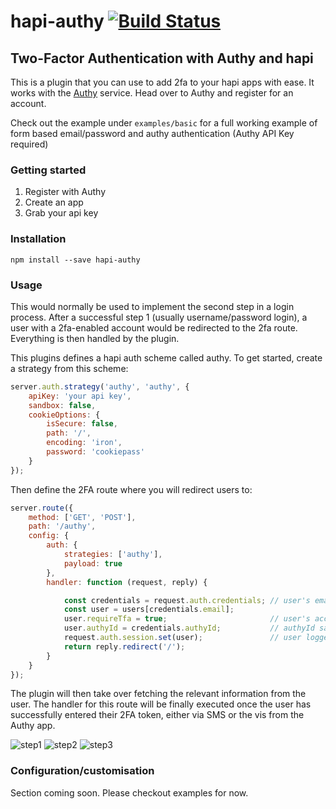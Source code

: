 # hapi-authy [![Build Status](https://travis-ci.org/mtharrison/hapi-authy.svg)](https://travis-ci.org/mtharrison/hapi-authy)
## Two-Factor Authentication with Authy and hapi

This is a plugin that you can use to add 2fa to your hapi apps with ease. It works with the [Authy](https://www.authy.com/) service. Head over to Authy and register for an account. 

Check out the example under `examples/basic` for a full working example of form based email/password and authy authentication (Authy API Key required)

### Getting started

1. Register with Authy
2. Create an app
3. Grab your api key

### Installation

    npm install --save hapi-authy

### Usage

This would normally be used to implement the second step in a login process. After a successful step 1 (usually username/password login), a user with a 2fa-enabled account would be redirected to the 2fa route. Everything is then handled by the plugin.

This plugins defines a hapi auth scheme called authy. To get started, create a strategy from this scheme:

```javascript
server.auth.strategy('authy', 'authy', {
    apiKey: 'your api key',
    sandbox: false,
    cookieOptions: {
        isSecure: false,
        path: '/',
        encoding: 'iron',
        password: 'cookiepass'
    }
});
```

Then define the 2FA route where you will redirect users to:

```javascript
server.route({
    method: ['GET', 'POST'],
    path: '/authy',
    config: {
        auth: {
            strategies: ['authy'],
            payload: true
        },
        handler: function (request, reply) {

            const credentials = request.auth.credentials; // user's email and authyId
            const user = users[credentials.email];
            user.requireTfa = true;                       // user's account updated to use 2fa
            user.authyId = credentials.authyId;           // authyId saved for future logins
            request.auth.session.set(user);               // user logged in
            return reply.redirect('/');
        }
    }
});
```

The plugin will then take over fetching the relevant information from the user. The handler for this route will be finally executed once the user has successfully entered their 2FA token, either via SMS or the vis from the Authy app.

![step1](https://matt-github.s3.amazonaws.com/hapi-authy/step1.png)
![step2](https://matt-github.s3.amazonaws.com/hapi-authy/step2.png)
![step3](https://matt-github.s3.amazonaws.com/hapi-authy/step3.png)

### Configuration/customisation

Section coming soon. Please checkout examples for now.
